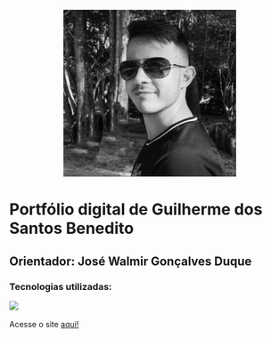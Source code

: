 <p align="center">
  <img src="mgt/foto_guilherme.jpg" width="310px" height="300px" alt="Foto Guilherme">
</p>

# Portfólio digital de Guilherme dos Santos Benedito
## Orientador: José Walmir Gonçalves Duque

### Tecnologias utilizadas:    

<img src="https://skillicons.dev/icons?i=html,css,javascript,express" />

<p>Acesse o site <a href="https://guibenedito.vercel.app/" target="_blank">aqui!</a>